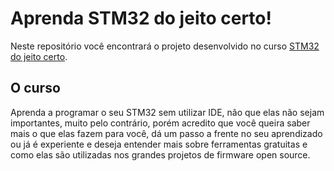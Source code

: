 # Aprenda STM32 do jeito certo!

Neste repositório você encontrará o projeto desenvolvido no curso [STM32 do jeito certo]().

## O curso

Aprenda a programar o seu STM32 sem utilizar IDE, não que elas não sejam importantes, muito pelo contrário, porém acredito que você queira saber mais o que elas fazem para você, dá um passo a frente no seu aprendizado ou já é experiente e deseja entender mais sobre ferramentas gratuitas e como elas são utilizadas nos grandes projetos de firmware open source. 

